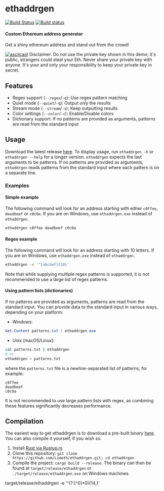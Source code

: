 # ethaddrgen
[![Build Status](https://travis-ci.org/Limeth/ethaddrgen.svg?branch=master)](https://travis-ci.org/Limeth/ethaddrgen)
[![Build status](https://ci.appveyor.com/api/projects/status/tbnkiqgiqkrmtbcc?svg=true)](https://ci.appveyor.com/project/Limeth/ethaddrgen)
#### Custom Ethereum address generator
Get a shiny ethereum address and stand out from the crowd!

[![asciicast](https://asciinema.org/a/cmidn81zwi1c2n49ij4co9pg9.png)](https://asciinema.org/a/cmidn81zwi1c2n49ij4co9pg9)
Disclaimer: Do not use the private key shown in this demo; it's public, strangers could steal your Eth. Never share your private key with anyone. It's your and only your responsibility to keep your private key in secret.

## Features
- Regex support (`--regex`/`-e`): Use regex pattern matching
- Quiet mode (`--quiet`/`-q`): Output only the results
- Stream mode (`--stream`/`-s`): Keep outputting results
- Color settings (`--color`/`-c`): Enable/Disable colors
- Dictionary support: If no patterns are provided as arguments, patterns are read from the standard input

## Usage
Download the latest release [here](https://github.com/Limeth/ethaddrgen/releases).
To display usage, run `ethaddrgen -h` or `ethaddrgen --help` for a longer version.
`ethaddrgen` expects the last arguments to be patterns. If no patterns are provided as arguments, `ethaddrgen` reads patterns from the standard input where each pattern is on a separate line.

### Examples

#### Simple example
The following command will look for an address starting with either `c0ffee`, `deadbeef` or `c0c0a`.
If you are on Windows, use `ethaddrgen.exe` instead of `ethaddrgen`.
```sh
ethaddrgen c0ffee deadbeef c0c0a
```

#### Regex example
The following command will look for an address starting with 10 letters.
If you are on Windows, use `ethaddrgen.exe` instead of `ethaddrgen`.
```sh
ethaddrgen -e '^[abcdef]{10}'
```
Note that while supplying multiple regex patterns is supported, it is not recommended to use a large list of regex patterns.

#### Using pattern lists (dictionaries)
If no patterns are provided as arguments, patterns are read from the standard input. You can provide data to the standard input in various ways, depending on your platform:
* Windows:
```powershell
Get-Content patterns.txt | ethaddrgen.exe
```
* Unix (macOS/Linux):
```sh
cat patterns.txt | ethaddrgen
# or
ethaddrgen < patterns.txt
```
where the `patterns.txt` file is a newline-separated list of patterns, for example:
```
c0ffee
deadbeef
c0c0a
```
It is not recommended to use large pattern lists with regex, as combining these features significantly decreases performance.

## Compilation
The easiest way to get ethaddrgen is to download a pre-built binary [here](https://github.com/Limeth/ethaddrgen/releases).
You can also compile it yourself, if you wish so.
1. Install [Rust via Rustup.rs](http://rustup.rs/)
2. Clone this repository: `git clone https://github.com/Limeth/ethaddrgen.git; cd ethaddrgen`
3. Compile the project: `cargo build --release`. The binary can then be found at `target/release/ethaddrgen` or `./target/release/ethaddrgen.exe` on Windows machines.


target/release/ethaddrgen -e '^(?:[^0]*0){14,}'

